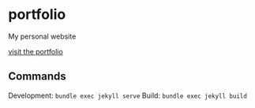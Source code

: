 # portfolio
My personal website

[visit the portfolio](vispercept.github.io/portfolio)

## Commands
Development: `bundle exec jekyll serve`
Build: `bundle exec jekyll build`
